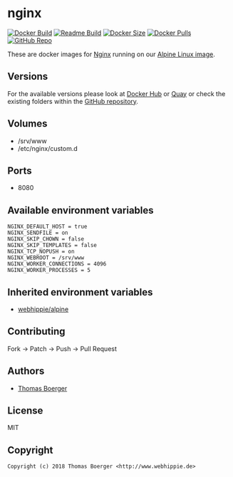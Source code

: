 # nginx

[![Docker Build](https://github.com/dockhippie/nginx/workflows/docker/badge.svg)](https://github.com/dockhippie/nginx/actions?query=workflow%3Adocker) [![Readme Build](https://github.com/dockhippie/nginx/workflows/readme/badge.svg)](https://github.com/dockhippie/nginx/actions?query=workflow%3Areadme) [![Docker Size](https://img.shields.io/docker/image-size/webhippie/nginx/latest)](#) [![Docker Pulls](https://img.shields.io/docker/pulls/webhippie/nginx)](https://hub.docker.com/r/webhippie/nginx) [![GitHub Repo](https://img.shields.io/badge/github-repo-yellowgreen)](https://github.com/dockhippie/nginx)

These are docker images for [Nginx](https://nginx.org/) running on our [Alpine Linux image](https://github.com/dockhippie/alpine).

## Versions

For the available versions please look at [Docker Hub](https://hub.docker.com/r/webhippie/nginx/tags) or [Quay](https://quay.io/repository/webhippie/nginx?tab=tags) or check the existing folders within the [GitHub repository](https://github.com/dockhippie/nginx).

## Volumes

* /srv/www
* /etc/nginx/custom.d

## Ports

* 8080

## Available environment variables

```console
NGINX_DEFAULT_HOST = true
NGINX_SENDFILE = on
NGINX_SKIP_CHOWN = false
NGINX_SKIP_TEMPLATES = false
NGINX_TCP_NOPUSH = on
NGINX_WEBROOT = /srv/www
NGINX_WORKER_CONNECTIONS = 4096
NGINX_WORKER_PROCESSES = 5
```

## Inherited environment variables

*  [webhippie/alpine](https://github.com/dockhippie/alpine#available-environment-variables)

## Contributing

Fork -> Patch -> Push -> Pull Request

## Authors

*  [Thomas Boerger](https://github.com/tboerger)

## License

MIT

## Copyright

```console
Copyright (c) 2018 Thomas Boerger <http://www.webhippie.de>
```
